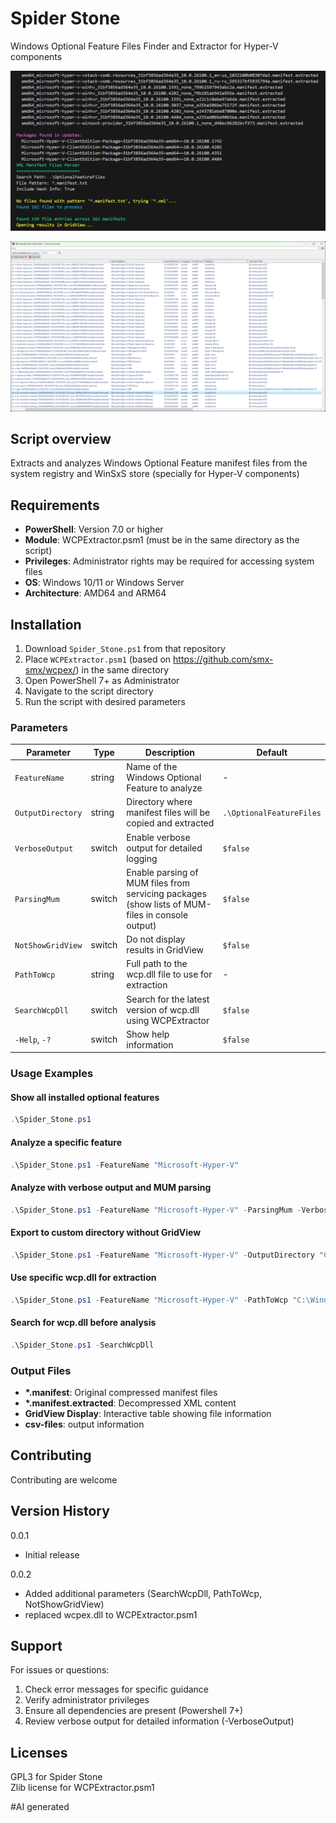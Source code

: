 # Spider Stone
Windows Optional Feature Files Finder and Extractor for Hyper-V components

![](./images/image001.png)

![](./images/image002.png)

## Script overview

Extracts and analyzes Windows Optional Feature manifest files from the system registry and WinSxS store (specially for Hyper-V components)

## Requirements

- **PowerShell**: Version 7.0 or higher
- **Module**: WCPExtractor.psm1 (must be in the same directory as the script)
- **Privileges**: Administrator rights may be required for accessing system files
- **OS**: Windows 10/11 or Windows Server
- **Architecture**: AMD64 and ARM64

## Installation

1. Download `Spider_Stone.ps1` from that repository
2. Place `WCPExtractor.psm1` (based on https://github.com/smx-smx/wcpex/) in the same directory 
3. Open PowerShell 7+ as Administrator
4. Navigate to the script directory
5. Run the script with desired parameters

### Parameters

| Parameter        | Type | Description | Default |
|------------------|------|-------------|---------|
| `FeatureName` | string | Name of the Windows Optional Feature to analyze | - |
| `OutputDirectory` | string | Directory where manifest files will be copied and extracted | `.\OptionalFeatureFiles` |
| `VerboseOutput` | switch | Enable verbose output for detailed logging | `$false` |
| `ParsingMum` | switch | Enable parsing of MUM files from servicing packages (show lists of MUM-files in console output) | `$false` |
| `NotShowGridView` | switch | Do not display results in GridView | `$false` |
| `PathToWcp` | string | Full path to the wcp.dll file to use for extraction | - |
| `SearchWcpDll` | switch | Search for the latest version of wcp.dll using WCPExtractor | `$false` |
| `-Help`, `-?` | switch | Show help information | `$false` |

### Usage Examples

#### Show all installed optional features
```powershell
.\Spider_Stone.ps1
```

#### Analyze a specific feature
```powershell
.\Spider_Stone.ps1 -FeatureName "Microsoft-Hyper-V"
```

#### Analyze with verbose output and MUM parsing
```powershell
.\Spider_Stone.ps1 -FeatureName "Microsoft-Hyper-V" -ParsingMum -VerboseOutput
```

#### Export to custom directory without GridView
```powershell
.\Spider_Stone.ps1 -FeatureName "Microsoft-Hyper-V" -OutputDirectory "C:\Temp\Features" -NotShowGridView
```

#### Use specific wcp.dll for extraction
```powershell
.\Spider_Stone.ps1 -FeatureName "Microsoft-Hyper-V" -PathToWcp "C:\Windows\System32\wcp.dll"
```

#### Search for wcp.dll before analysis
```powershell
.\Spider_Stone.ps1 -SearchWcpDll
```

### Output Files
- **\*.manifest**: Original compressed manifest files
- **\*.manifest.extracted**: Decompressed XML content
- **GridView Display**: Interactive table showing file information
- **csv-files**: output information

## Contributing

Contributing are welcome

## Version History

0.0.1  
  * Initial release  

0.0.2  
  * Added additional parameters (SearchWcpDll, PathToWcp, NotShowGridView)
  * replaced wcpex.dll to WCPExtractor.psm1 


## Support

For issues or questions:
1. Check error messages for specific guidance
2. Verify administrator privileges
3. Ensure all dependencies are present (Powershell 7+)
4. Review verbose output for detailed information (-VerboseOutput)

## Licenses

GPL3 for Spider Stone  
Zlib license for WCPExtractor.psm1  

#AI generated